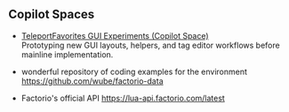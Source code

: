 ## Copilot Spaces

- [TeleportFavorites GUI Experiments (Copilot Space)](https://github.com/copilot/spaces/kurtzilla/1)  
  Prototyping new GUI layouts, helpers, and tag editor workflows before mainline implementation.

- wonderful repository of coding examples for the environment
  https://github.com/wube/factorio-data

- Factorio's official API
https://lua-api.factorio.com/latest



